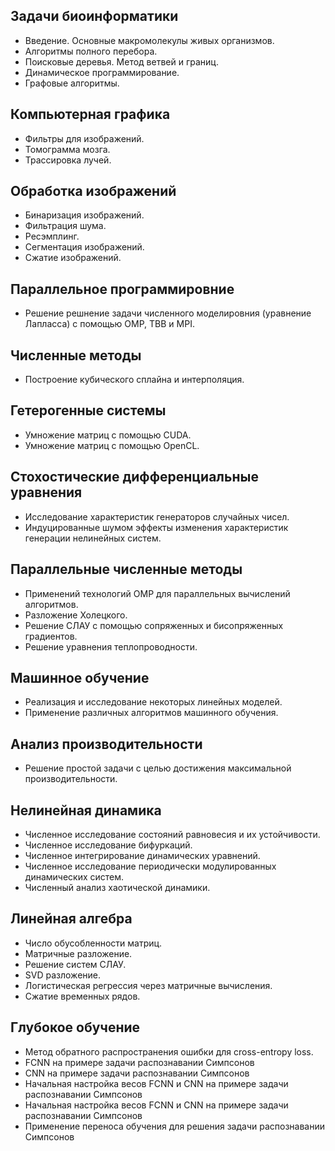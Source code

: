 ## Задачи биоинформатики

- Введение. Основные макромолекулы живых организмов.
- Алгоритмы полного перебора.
- Поисковые деревья. Метод ветвей и границ.
- Динамическое программирование.
- Графовые алгоритмы.

## Компьютерная графика

- Фильтры для изображений.
- Томограмма мозга.
- Трассировка лучей.

## Обработка изображений

- Бинаризация изображений.
- Фильтрация шума.
- Ресэмплинг.
- Сегментация изображений.
- Сжатие изображений.

## Параллельное программировние

- Решение решнение задачи численного моделировния (уравнение Лапласса) с помощью OMP, TBB и MPI.

## Численные методы

- Построение кубического сплайна и интерполяция.

## Гетерогенные системы

- Умножение матриц с помощью CUDA.
- Умножение матриц с помощью OpenCL.

## Стохостические дифференциальные уравнения

- Исследование характеристик генераторов случайных чисел.
- Индуцированные шумом эффекты изменения характеристик генерации нелинейных систем.

## Параллельные численные методы

- Применений технологий OMP для параллельных вычислений алгоритмов.
- Разложение Холецкого.
- Решение СЛАУ с помощью сопряженных и бисопряженных градиентов.
- Решение уравнения теплопроводности.

## Машинное обучение

- Реализация и исследование некоторых линейных моделей.
- Применение различных алгоритмов машинного обучения.

## Анализ производительности

- Решение простой задачи с целью достижения максимальной производительности.

## Нелинейная динамика

- Численное исследование состояний равновесия и их устойчивости.
- Численное исследование бифуркаций.
- Численное интегрирование динамических уравнений.
- Численное исследование периодически модулированных динамических систем.
- Численный анализ хаотической динамики.

## Линейная алгебра

- Число обусобленности матриц.
- Матричные разложение.
- Решение систем СЛАУ.
- SVD разложение.
- Логистическая регрессия через матричные вычисления.
- Сжатие временных рядов.

## Глубокое обучение

- Метод обратного распространения ошибки для cross-entropy loss.
- FCNN на примере задачи распознавании Симпсонов
- CNN на примере задачи распознавании Симпсонов
- Начальная настройка весов FCNN и CNN на примере задачи распознавании Симпсонов
- Начальная настройка весов FCNN и CNN на примере задачи распознавании Симпсонов
- Применение переноса обучения для решения задачи распознавании Симпсонов
